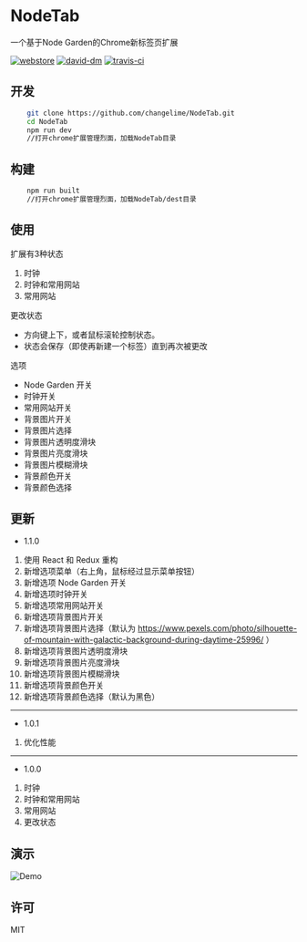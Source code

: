 # NodeTab
一个基于Node Garden的Chrome新标签页扩展

[![webstore][webstore-badge]][webstore-link]
[![david-dm][david-dm-badge]][david-dm-link]
[![travis-ci][travis-ci-badge]][travis-ci-link]

## 开发
```sh
    git clone https://github.com/changelime/NodeTab.git
    cd NodeTab
    npm run dev
    //打开chrome扩展管理烈面，加载NodeTab目录
```

## 构建
```sh
    npm run built
    //打开chrome扩展管理烈面，加载NodeTab/dest目录
```

## 使用
扩展有3种状态

1. 时钟
1. 时钟和常用网站
1. 常用网站

更改状态
* 方向键上下，或者鼠标滚轮控制状态。
* 状态会保存（即使再新建一个标签）直到再次被更改

选项
* Node Garden 开关
* 时钟开关
* 常用网站开关
* 背景图片开关
* 背景图片选择
* 背景图片透明度滑块
* 背景图片亮度滑块
* 背景图片模糊滑块
* 背景颜色开关
* 背景颜色选择


## 更新
* 1.1.0
1. 使用 React 和 Redux 重构
1. 新增选项菜单（右上角，鼠标经过显示菜单按钮）
1. 新增选项 Node Garden 开关
1. 新增选项时钟开关
1. 新增选项常用网站开关
1. 新增选项背景图片开关
1. 新增选项背景图片选择（默认为 https://www.pexels.com/photo/silhouette-of-mountain-with-galactic-background-during-daytime-25996/ ）
1. 新增选项背景图片透明度滑块
1. 新增选项背景图片亮度滑块
1. 新增选项背景图片模糊滑块
1. 新增选项背景颜色开关
1. 新增选项背景颜色选择（默认为黑色）

------

* 1.0.1
1. 优化性能

------

* 1.0.0
1. 时钟
1. 时钟和常用网站
1. 常用网站
1. 更改状态

## 演示
![Demo](http://i.imgur.com/bT9OWKZ.png)

## 许可
MIT


<!-- Link -->
[webstore-badge]:     https://img.shields.io/chrome-web-store/v/blnaigipibhidkmocpndbblfkpmghaom.svg
[webstore-link]:      https://chrome.google.com/webstore/detail/nodetab/blnaigipibhidkmocpndbblfkpmghaom
[david-dm-badge]:     https://david-dm.org/changelime/NodeTab/dev-status.svg
[david-dm-link]:      https://david-dm.org/changelime/NodeTab?type=dev
[travis-ci-badge]:    https://api.travis-ci.org/changelime/NodeTab.svg
[travis-ci-link]:     https://travis-ci.org/changelime/NodeTab
